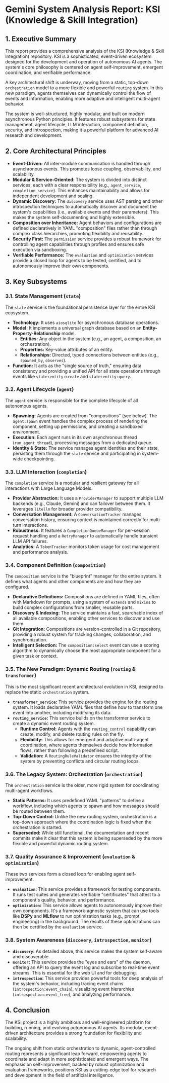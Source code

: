 # Gemini System Analysis Report: KSI (Knowledge & Skill Integration)

## 1. Executive Summary

This report provides a comprehensive analysis of the KSI (Knowledge & Skill Integration) repository. KSI is a sophisticated, event-driven ecosystem designed for the development and operation of autonomous AI agents. The system's core philosophy is centered on agent self-improvement, emergent coordination, and verifiable performance.

A key architectural shift is underway, moving from a static, top-down `orchestration` model to a more flexible and powerful `routing` system. In this new paradigm, agents themselves can dynamically control the flow of events and information, enabling more adaptive and intelligent multi-agent behavior.

The system is well-structured, highly modular, and built on modern asynchronous Python principles. It features robust subsystems for state management, agent lifecycle, LLM interaction, component definition, security, and introspection, making it a powerful platform for advanced AI research and development.

## 2. Core Architectural Principles

*   **Event-Driven:** All inter-module communication is handled through asynchronous events. This promotes loose coupling, observability, and scalability.
*   **Modular & Service-Oriented:** The system is divided into distinct services, each with a clear responsibility (e.g., `agent_service`, `completion_service`). This enhances maintainability and allows for independent development and scaling.
*   **Dynamic Discovery:** The `discovery` service uses AST parsing and other introspection techniques to automatically discover and document the system's capabilities (i.e., available events and their parameters). This makes the system self-documenting and highly extensible.
*   **Composition over Inheritance:** Agent behaviors and configurations are defined declaratively in YAML "composition" files rather than through complex class hierarchies, promoting flexibility and reusability.
*   **Security First:** The `permission` service provides a robust framework for controlling agent capabilities through profiles and ensures safe execution via sandboxing.
*   **Verifiable Performance:** The `evaluation` and `optimization` services provide a closed loop for agents to be tested, certified, and to autonomously improve their own components.

## 3. Key Subsystems

### 3.1. State Management (`state`)

The `state` service is the foundational persistence layer for the entire KSI ecosystem.

*   **Technology:** It uses `aiosqlite` for asynchronous database operations.
*   **Model:** It implements a universal graph database based on an **Entity-Property-Relationship** model.
    *   **Entities:** Any object in the system (e.g., an agent, a composition, an orchestration).
    *   **Properties:** Key-value attributes of an entity.
    *   **Relationships:** Directed, typed connections between entities (e.g., `spawned_by`, `observes`).
*   **Function:** It acts as the "single source of truth," ensuring data consistency and providing a unified API for all state operations through events like `state:entity:create` and `state:entity:query`.

### 3.2. Agent Lifecycle (`agent`)

The `agent` service is responsible for the complete lifecycle of all autonomous agents.

*   **Spawning:** Agents are created from "compositions" (see below). The `agent:spawn` event handles the complex process of rendering the component, setting up permissions, and creating a sandboxed environment.
*   **Execution:** Each agent runs in its own asynchronous thread (`run_agent_thread`), processing messages from a dedicated queue.
*   **Identity & State:** The service manages agent identities and their state, persisting them through the `state` service and participating in system-wide checkpointing.

### 3.3. LLM Interaction (`completion`)

The `completion` service is a modular and resilient gateway for all interactions with Large Language Models.

*   **Provider Abstraction:** It uses a `ProviderManager` to support multiple LLM backends (e.g., Claude, Gemini) and can failover between them. It leverages `litellm` for broader provider compatibility.
*   **Conversation Management:** A `ConversationTracker` manages conversation history, ensuring context is maintained correctly for multi-turn interactions.
*   **Robustness:** It features a `CompletionQueueManager` for per-session request handling and a `RetryManager` to automatically handle transient LLM API failures.
*   **Analytics:** A `TokenTracker` monitors token usage for cost management and performance analysis.

### 3.4. Component Definition (`composition`)

The `composition` service is the "blueprint" manager for the entire system. It defines what agents and other components are and how they are configured.

*   **Declarative Definitions:** Compositions are defined in YAML files, often with Markdown for prompts, using a system of `extends` and `mixins` to build complex configurations from smaller, reusable parts.
*   **Discovery & Indexing:** The service maintains a fast, searchable index of all available compositions, enabling other services to discover and use them.
*   **Git Integration:** Compositions are version-controlled in a Git repository, providing a robust system for tracking changes, collaboration, and synchronization.
*   **Intelligent Selection:** The `composition:select` event can use a scoring algorithm to dynamically choose the most appropriate component for a given task or context.

### 3.5. The New Paradigm: Dynamic Routing (`routing` & `transformer`)

This is the most significant recent architectural evolution in KSI, designed to replace the static `orchestration` system.

*   **`transformer_service`:** This service provides the engine for the routing system. It loads declarative YAML files that define how to transform one event into another, including modifying its data.
*   **`routing_service`:** This service builds on the transformer service to create a dynamic event routing system.
    *   **Runtime Control:** Agents with the `routing_control` capability can create, modify, and delete routing rules on the fly.
    *   **Flexibility:** This allows for emergent and adaptive multi-agent coordination, where agents themselves decide how information flows, rather than following a predefined script.
    *   **Validation:** A `RoutingRuleValidator` ensures the integrity of the system by preventing conflicts and circular routing loops.

### 3.6. The Legacy System: Orchestration (`orchestration`)

The `orchestration` service is the older, more rigid system for coordinating multi-agent workflows.

*   **Static Patterns:** It uses predefined YAML "patterns" to define a workflow, including which agents to spawn and how messages should be routed between them.
*   **Top-Down Control:** Unlike the new routing system, orchestration is a top-down approach where the coordination logic is fixed when the orchestration is started.
*   **Superseded:** While still functional, the documentation and recent commits make it clear that this system is being superseded by the more flexible and powerful dynamic routing system.

### 3.7. Quality Assurance & Improvement (`evaluation` & `optimization`)

These two services form a closed loop for enabling agent self-improvement.

*   **`evaluation`:** This service provides a framework for testing components. It runs test suites and generates verifiable "certificates" that attest to a component's quality, behavior, and performance.
*   **`optimization`:** This service allows agents to autonomously improve their own components. It's a framework-agnostic system that can use tools like **DSPy** and **MLflow** to run optimization tasks (e.g., prompt engineering) in the background. The results of these optimizations can then be certified by the `evaluation` service.

### 3.8. System Awareness (`discovery`, `introspection`, `monitor`)

*   **`discovery`:** As detailed above, this service makes the system self-aware and discoverable.
*   **`monitor`:** This service provides the "eyes and ears" of the daemon, offering an API to query the event log and subscribe to real-time event streams. This is essential for the web UI and for debugging.
*   **`introspection`:** This service provides powerful tools for deep analysis of the system's behavior, including tracing event chains (`introspection:event_chain`), visualizing event hierarchies (`introspection:event_tree`), and analyzing performance.

## 4. Conclusion

The KSI project is a highly ambitious and well-engineered platform for building, running, and evolving autonomous AI agents. Its modular, event-driven architecture provides a strong foundation for flexibility and scalability.

The ongoing shift from static orchestration to dynamic, agent-controlled routing represents a significant leap forward, empowering agents to coordinate and adapt in more sophisticated and emergent ways. The emphasis on self-improvement, backed by robust optimization and evaluation frameworks, positions KSI as a cutting-edge tool for research and development in the field of artificial intelligence.
